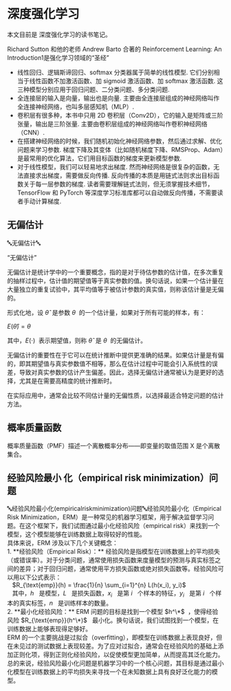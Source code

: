 # 深度强化学习

本文目前是 深度强化学习的读书笔记。

Richard Sutton 和他的老师 Andrew Barto 合著的 Reinforcement Learning: An Introduction1是强化学习领域的“圣经”


- 线性回归、逻辑斯谛回归、softmax 分类器属于简单的线性模型. 它们分别相当于线性函数不加激活函数、加 sigmoid 激活函数、加 softmax 激活函数. 这三种模型分别应用于回归问题、二分类问题、多分类问题.
- 全连接层的输入是向量，输出也是向量. 主要由全连接层组成的神经网络叫作全连接神经网络，也叫多层感知机（MLP）.
-  卷积层有很多种，本书中只用 2D 卷积层（Conv2D），它的输入是矩阵或三阶张量，输出是三阶张量. 主要由卷积层组成的神经网络叫作卷积神经网络（CNN）.
-  在搭建神经网络的时候，我们随机初始化神经网络参数，然后通过求解、优化问题来学习参数. 梯度下降及其变体（比如随机梯度下降、RMSProp、Adam）是最常用的优化算法，它们用目标函数的梯度来更新模型参数.
-  对于线性模型，我们可以轻易地求出梯度. 然而神经网络是很复杂的函数，无法直接求出梯度，需要做反向传播. 反向传播的本质是用链式法则求出目标函数关于每一层参数的梯度. 读者需要理解链式法则，但无须掌握技术细节，TensorFlow 和 PyTorch 等深度学习标准库都可以自动做反向传播，不需要读者手动计算梯度.


## 无偏估计

🔤无偏估计🔤

“无偏估计”

无偏估计是统计学中的一个重要概念，指的是对于待估参数的估计值，在多次重复的抽样过程中，估计值的期望值等于真实参数的值。换句话说，如果一个估计量在大量独立的重复试验中，其平均值等于被估计参数的真实值，则称该估计量是无偏的。

形式化地，设 $\hat{\theta}$  是参数 $\theta$  的一个估计量，如果对于所有可能的样本，有：

$E(\hat{\theta}) = \theta$

其中，$E(\cdot)$  表示期望值，则称 $\hat{\theta}$  是 $\theta$  的无偏估计。

无偏估计的重要性在于它可以在统计推断中提供更准确的结果。如果估计量是有偏的，即其期望值与真实参数值不相等，那么在估计过程中可能会引入系统性的误差，导致对真实参数的估计产生偏差。因此，选择无偏估计通常被认为是更好的选择，尤其是在需要高精度的统计推断时。

在实际应用中，通常会比较不同估计量的无偏性质，以选择最适合特定问题的估计方法。

## 概率质量函数

概率质量函数（PMF）描述一个离散概率分布——即变量的取值范围 X 是个离散 集合。

## 经验风险最小 化（empirical risk minimization）问题

🔤经验风险最小化(empiricalriskminimization)问题🔤经验风险最小化（Empirical Risk Minimization，ERM）是一种常见的机器学习框架，用于解决监督学习问题。在这个框架下，我们试图通过最小化经验风险（empirical risk）来找到一个模型，这个模型能够在训练数据上取得较好的性能。  
具体来说，ERM 涉及以下几个关键概念：  
1\. \*\*经验风险（Empirical Risk）：\*\* 经验风险是指模型在训练数据上的平均损失（或错误率）。对于分类问题，通常使用损失函数来度量模型的预测与真实标签之间的差异；对于回归问题，通常使用平方损失函数或绝对损失函数等。经验风险可以用以下公式表示：  
   $R_{\text{emp}}(h) = \frac{1}{n} \sum_{i=1}^{n} L(h(x_i), y_i)$  
   其中，$h$   是模型，$L$   是损失函数，$x_i$   是第 $i$   个样本的特征，$y_i$   是第 $i$   个样本的真实标签，$n$   是训练样本的数量。  
2\. \*\*最小化经验风险：\*\* ERM 问题的目标是找到一个模型 $h^\*$  ，使得经验风险 $R_{\text{emp}}(h^\*)$   最小化。换句话说，我们试图找到一个模型，在训练数据上能够表现得足够好。  
ERM 的一个主要挑战是过拟合（overfitting），即模型在训练数据上表现良好，但在未见过的测试数据上表现较差。为了应对过拟合，通常会在经验风险的基础上添加正则化项，得到正则化经验风险，以促使模型更加简单，从而提高其泛化能力。  
总的来说，经验风险最小化问题是机器学习中的一个核心问题，其目标是通过最小化模型在训练数据上的平均损失来寻找一个在未知数据上具有良好泛化能力的模型。